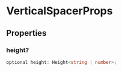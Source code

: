 # VerticalSpacerProps

## Properties

### height?

```ts
optional height: Height<string | number>;
```
